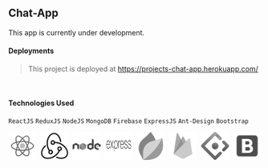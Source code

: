 ## Chat-App

This app is currently under development.
<br>

#### Deployments

> This project is deployed at
> https://projects-chat-app.herokuapp.com/

<br>

#### Technologies Used


  `ReactJS` `ReduxJS` `NodeJS` `MongoDB` `Firebase` `ExpressJS` `Ant-Design` `Bootstrap`

<div class="d-flex" style="    width:100%;
        display:flex;
        justify-content:space-between;
        flex-wrap:wrap">
<img  src="./client/src/assets/reactjs.svg" class="logos" style=" width:4em;
    filter: grayscale();"/>
<img  src="./client/src/assets/redux.svg" class="logos" style=" width:4em;
    filter: grayscale();"/>
<img  src="./client/src/assets/nodejs.svg" class="logos" style=" width:4em;
    filter: grayscale();"/>
<img  src="./client/src/assets/express.svg" class="logos" style=" width:4em;
    filter: grayscale();"/>
<img  src="./client/src/assets/mongo.svg" class="logos" style=" width:4em;
    filter: grayscale();"/>
<img  src="./client/src/assets/firebase.svg" class="logos" style=" width:4em;
    filter: grayscale();"/>
<img  src="./client/src/assets/ant.svg" class="logos" style=" width:4em;
    filter: grayscale();"/>
<img  src="./client/src/assets/bootstrap.svg" class="logos" style=" width:4em;
    filter: grayscale();"/>

</div>

